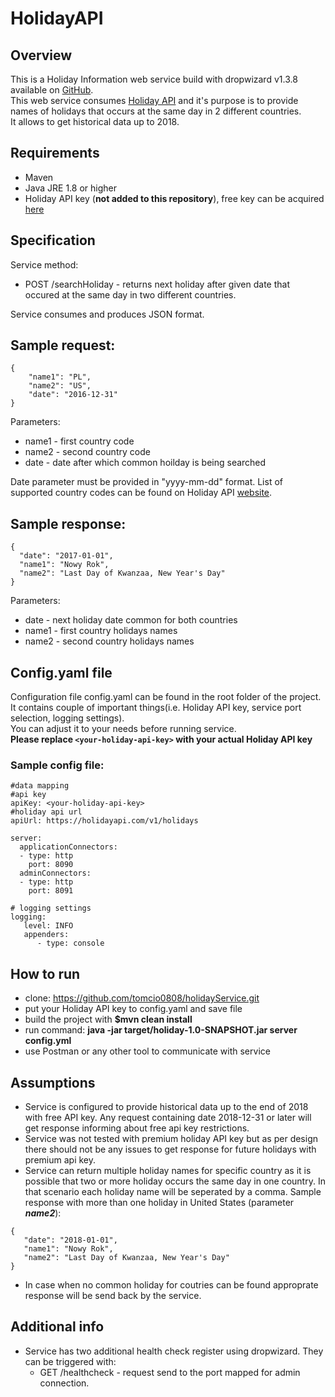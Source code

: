 # HolidayAPI
## Overview
This is a Holiday Information web service build with dropwizard v1.3.8 available on [GitHub](https://github.com/dropwizard/dropwizard/tree/release/1.3.x).  
This web service consumes [Holiday API](https://holidayapi.com/) and it's purpose is to provide names of holidays that occurs at the same day in 2 different countries.  
It allows to get historical data up to 2018.   

## Requirements
 - Maven
 - Java JRE 1.8 or higher
 - Holiday API key (**not added to this repository**), free key can be acquired [here](https://holidayapi.com/)

## Specification
Service method:
 - POST /searchHoliday - returns next holiday after given date that occured at the same day in two different countries.

Service consumes and produces JSON format. 
## Sample request:  
```
{
	"name1": "PL",
	"name2": "US",
	"date": "2016-12-31"
}
```
Parameters:  
 - name1 - first country code
 - name2 - second country code
 - date  - date after which common hoilday is being searched
 
Date parameter must be provided in "yyyy-mm-dd" format.
List of supported country codes can be found on Holiday API [website](https://holidayapi.com/).

## Sample response:
```
{
  "date": "2017-01-01",
  "name1": "Nowy Rok",
  "name2": "Last Day of Kwanzaa, New Year's Day"
}
```
Parameters:  
 - date  - next holiday date common for both countries
 - name1 - first country holidays names
 - name2 - second country holidays names
 
## Config.yaml file
Configuration file config.yaml can be found in the root folder of the project.  
It contains couple of important things(i.e. Holiday API key, service port selection, logging settings).  
You can adjust it to your needs before running service.  
**Please replace `<your-holiday-api-key>` with your actual Holiday API key**  

### Sample config file:
```
#data mapping
#api key
apiKey: <your-holiday-api-key>
#holiday api url
apiUrl: https://holidayapi.com/v1/holidays

server:
  applicationConnectors:
  - type: http
    port: 8090
  adminConnectors:
  - type: http
    port: 8091

# logging settings
logging:
   level: INFO
   appenders:
      - type: console
```

## How to run
 - clone: https://github.com/tomcio0808/holidayService.git
 - put your Holiday API key to config.yaml and save file
 - build the project with **$mvn clean install**  
 - run command: **java -jar target/holiday-1.0-SNAPSHOT.jar server config.yml** 
 - use Postman or any other tool to communicate with service
 
 ## Assumptions
 - Service is configured to provide historical data up to the end of 2018 with free API key. Any request containing date 2018-12-31 or later will get response informing about free api key restrictions.
 - Service was not tested with premium holiday API key but as per design there should not be any issues to get response for future holidays with premium api key.
 - Service can return multiple holiday names for specific country as it is possible that two or more holiday occurs the same day in one country.
In that scenario each holiday name will be seperated by a comma. Sample response with more than one holiday in United States (parameter ***name2***):
 ```
 {
    "date": "2018-01-01",
    "name1": "Nowy Rok",
    "name2": "Last Day of Kwanzaa, New Year's Day"
}
```
- In case when no common holiday for coutries can be found approprate response will be send back by the service.

## Additional info
- Service has two additional health check register using dropwizard. They can be triggered with:
 	- GET /healthcheck - request send to the port mapped for admin connection.
 
 













